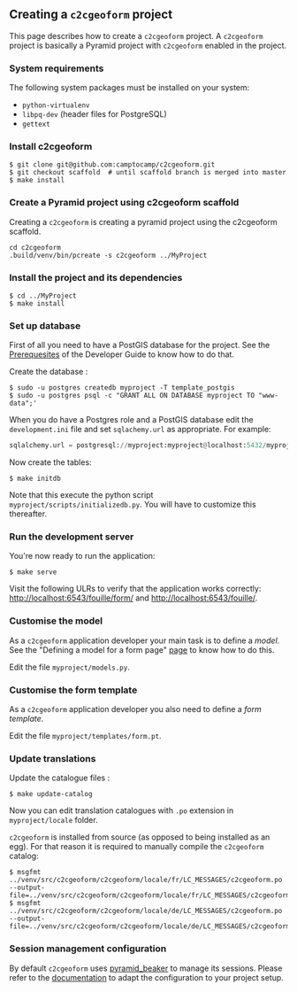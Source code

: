 ## Creating a `c2cgeoform` project

This page describes how to create a `c2cgeoform` project. A `c2cgeoform`
project is basically a Pyramid project with `c2cgeoform` enabled in the
project.

### System requirements

The following system packages must be installed on your system:

* `python-virtualenv`
* `libpq-dev` (header files for PostgreSQL)
* `gettext`

### Install c2cgeoform

```shell
$ git clone git@github.com:camptocamp/c2cgeoform.git
$ git checkout scaffold  # until scaffold branch is merged into master
$ make install
```

### Create a Pyramid project using c2cgeoform scaffold

Creating a `c2cgeoform` is creating a pyramid project using the c2cgeoform scaffold.

```shell
cd c2cgeoform
.build/venv/bin/pcreate -s c2cgeoform ../MyProject
```

### Install the project and its dependencies

```shell
$ cd ../MyProject
$ make install
```

### Set up database

First of all you need to have a PostGIS database for the project. See the
[Prerequesites](developer-guide.md#prerequesites) of the Developer Guide to
know how to do that.

Create the database :

```shell
$ sudo -u postgres createdb myproject -T template_postgis
$ sudo -u postgres psql -c "GRANT ALL ON DATABASE myproject TO "www-data";'
```

When you do have a Postgres role and a PostGIS database edit the
`development.ini` file and set `sqlachemy.url` as appropriate. For example:

```py
sqlalchemy.url = postgresql://myproject:myproject@localhost:5432/myproject
```

Now create the tables:

```shell
$ make initdb
```

Note that this execute the python script `myproject/scripts/initializedb.py`.
You will have to customize this thereafter.

### Run the development server

You're now ready to run the application:

```shell
$ make serve
```

Visit the following ULRs to verify that the application works correctly:
[http://localhost:6543/fouille/form/](http://localhost:6543/fouille/form/) and
[http://localhost:6543/fouille/](http://localhost:6543/fouille/).


### Customise the model

As a `c2cgeoform` application developer your main task is to define a *model*.
See the "Defining a model for a form page" [page](model.md) to know how to do
this.

Edit the file `myproject/models.py`.

### Customise the form template

As a `c2cgeoform` application developer you also need to define a *form
template*.

Edit the file `myproject/templates/form.pt`.

### Update translations

Update the catalogue files :

```shell
$ make update-catalog
```

Now you can edit translation catalogues with `.po` extension
in `myproject/locale` folder.

`c2cgeoform` is installed from source (as opposed to being installed as an
egg). For that reason it is required to manually compile the `c2cgeoform`
catalog:

```shell
$ msgfmt ../venv/src/c2cgeoform/c2cgeoform/locale/fr/LC_MESSAGES/c2cgeoform.po --output-file=../venv/src/c2cgeoform/c2cgeoform/locale/fr/LC_MESSAGES/c2cgeoform.mo
$ msgfmt ../venv/src/c2cgeoform/c2cgeoform/locale/de/LC_MESSAGES/c2cgeoform.po --output-file=../venv/src/c2cgeoform/c2cgeoform/locale/de/LC_MESSAGES/c2cgeoform.mo
```

### Session management configuration

By default `c2cgeoform` uses [pyramid_beaker](https://pypi.python.org/pypi/pyramid_beaker)
to manage its sessions. Please refer to the [documentation](http://beaker.readthedocs.org)
to adapt the configuration to your project setup.
